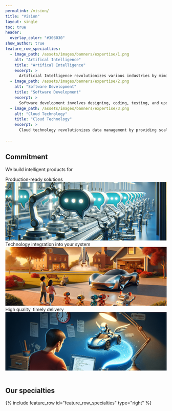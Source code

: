 ```yaml
---
permalink: /vision/
title: "Vision"
layout: single
toc: true
header:
  overlay_color: "#303030"
show_author: true
feature_row_specialties:
  - image_path: /assets/images/banners/expertise/1.png
    alt: "Artifical Intelligence"
    title: "Artifical Intelligence"
    excerpt: >
      Artificial Intelligence revolutionizes various industries by mimicking human intelligence to solve complex challenges and enhance efficiency.
  - image_path: /assets/images/banners/expertise/2.png
    alt: "Software Development"
    title: "Software Development"
    excerpt: >
      Software development involves designing, coding, testing, and updating programs, adapting to technological advances and user needs.
  - image_path: /assets/images/banners/expertise/3.png
    alt: "Cloud Technology"
    title: "Cloud Technology"
    excerpt: >
      Cloud technology revolutionizes data management by providing scalable, internet-based access to resources, enhancing global collaboration and driving innovation across sectors.

---
```


## Commitment

We build intelligent products for

  <div class="banner">
    <div class="banner-text-box">Production-ready solutions</div>
    <img class="banner-img" src="/assets/images/banners/banner-2.png" alt="Production-ready solutions">
  </div>

  <div class="banner">
    <div class="banner-text-box">Technology integration into your system</div>
    <img class="banner-img" src="/assets/images/banners/banner-1.png" alt="Technology integration into your system">
  </div>
  
  <div class="banner">
    <div class="banner-text-box">High quality, timely delivery</div>
    <img class="banner-img" src="/assets/images/banners/banner-3.png" alt="High quality, timely delivery">
  </div>

<br />

## Our specialties

{% include feature_row id="feature_row_specialties" type="right" %}
